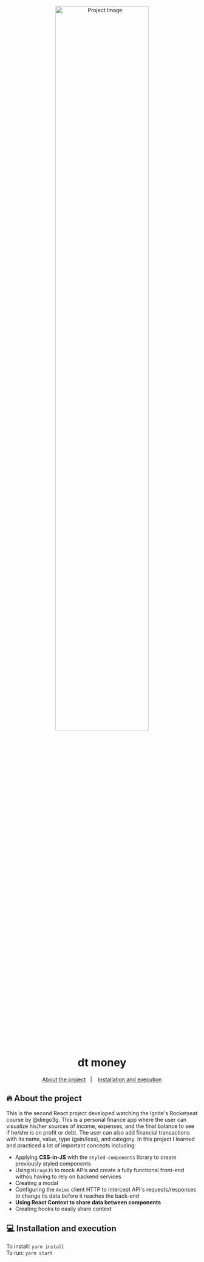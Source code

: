 <p align="center">
    <img width="70%" src="https://imgur.com/a/JpoHDeI.png" alt="Project Image"/>
</p>

<h1 align="center">dt money</h1>

<p align="center">
  <a href="#-about-the-project">About the project</a>&nbsp;&nbsp;&nbsp;|&nbsp;&nbsp;&nbsp;
  <a href="#-installation-and-execution">Installation and execution</a>
</p>

## 🔥 About the project
This is the second React project developed watching the Ignite's Rocketseat course by @diego3g. This is a personal finance app where the user can visualize his/her sources of income, expenses, and the final balance to see if he/she is on profit or debt. The user can also add financial transactions with its name, value, type (gain/loss), and category. In this project I learned and practiced a lot of important concepts including: 
- Applying **CSS-in-JS** with the `styled-components` library to create previously styled components
- Using `MirageJS` to mock APIs and create a fully functional front-end withou having to rely on backend services
- Creating a modal
- Configuring the `Axios` client HTTP to intercept API's requests/responses to change its data before it reaches the back-end
- **Using React Context to share data between components**
- Creating hooks to easily share context

## 💻 Installation and execution
To install: `yarn install`<br>
To run: `yarn start`
